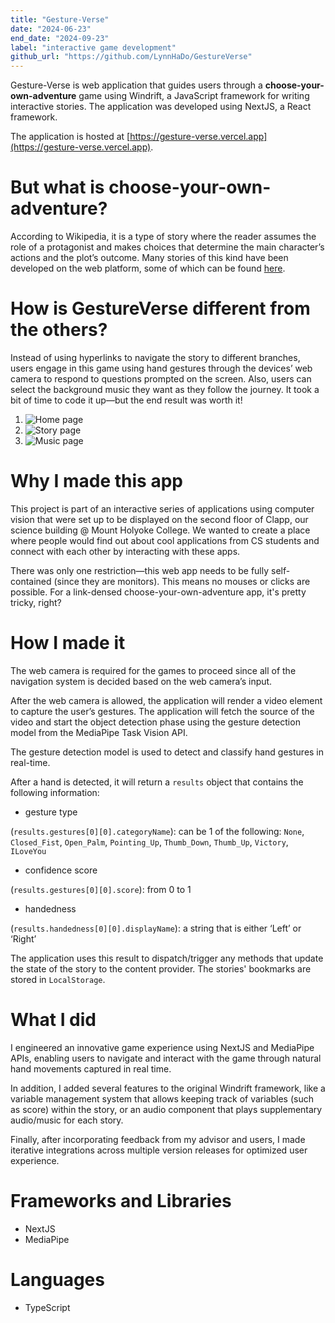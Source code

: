 ```yaml
---
title: "Gesture-Verse"
date: "2024-06-23"
end_date: "2024-09-23"
label: "interactive game development"
github_url: "https://github.com/LynnHaDo/GestureVerse"
---
```


Gesture-Verse is web application that guides users through a **choose-your-own-adventure** game using Windrift, a JavaScript framework for writing interactive stories. The application was developed using NextJS, a React framework. 

The application is hosted at [https://gesture-verse.vercel.app](https://gesture-verse.vercel.app).

# But what is **choose-your-own-adventure**?

According to Wikipedia, it is a type of story where the reader assumes the role of a protagonist and makes choices that determine the main character’s actions and the plot’s outcome. Many stories of this kind have been developed on the web platform, some of which can be found [here](https://itch.io/games/html5/tag-twine).

# How is GestureVerse different from the others?

Instead of using hyperlinks to navigate the story to different branches, users engage in this game using hand gestures through the devices’ web camera to respond to questions prompted on the screen. Also, users can select the background music they want as they follow the journey. It took a bit of time to code it up—but the end result was worth it!

1. ![Home page](/projects/gesture-verse/1.png)
2. ![Story page](/projects/gesture-verse/2.png)
3. ![Music page](/projects/gesture-verse/3.png)

# Why I made this app

This project is part of an interactive series of applications using computer vision that were set up to be displayed on the second floor of Clapp, our science building @ Mount Holyoke College. We wanted to create a place where people would find out about cool applications from CS students and connect with each other by interacting with these apps. 

There was only one restriction—this web app needs to be fully self-contained (since they are monitors). This means no mouses or clicks are possible. For a link-densed choose-your-own-adventure app, it's pretty tricky, right?

# How I made it

The web camera is required for the games to proceed since all of the navigation system is decided based on the web camera’s input. 

After the web camera is allowed, the application will render a video element to capture the user’s gestures. The application will fetch the source of the video and start the object detection phase using the gesture detection model from the MediaPipe Task Vision API.

The gesture detection model is used to detect and classify hand gestures in real-time. 

After a hand is detected, it will return a `results` object that contains the following information:

- gesture type 

(`results.gestures[0][0].categoryName`): can be 1 of the following: `None`, `Closed_Fist`, `Open_Palm`, `Pointing_Up`, `Thumb_Down`, `Thumb_Up`, `Victory`, `ILoveYou`

- confidence score 

(`results.gestures[0][0].score`): from 0 to 1

- handedness 

(`results.handedness[0][0].displayName`): a string that is either ‘Left’ or ‘Right’

The application uses this result to dispatch/trigger any methods that update the state of the story to the content provider. The stories' bookmarks are stored in `LocalStorage`. 

# What I did 

I engineered an innovative game experience using NextJS and MediaPipe APIs, enabling users to navigate and interact with the game through natural hand movements captured in real time. 

In addition, I added several features to the original Windrift framework, like a variable management system that allows keeping track of variables (such as score) within the story, or an audio component that plays supplementary audio/music for each story.

Finally, after incorporating feedback from my advisor and users, I made iterative integrations across multiple version releases for optimized user experience. 

# Frameworks and Libraries

- NextJS
- MediaPipe

# Languages

- TypeScript